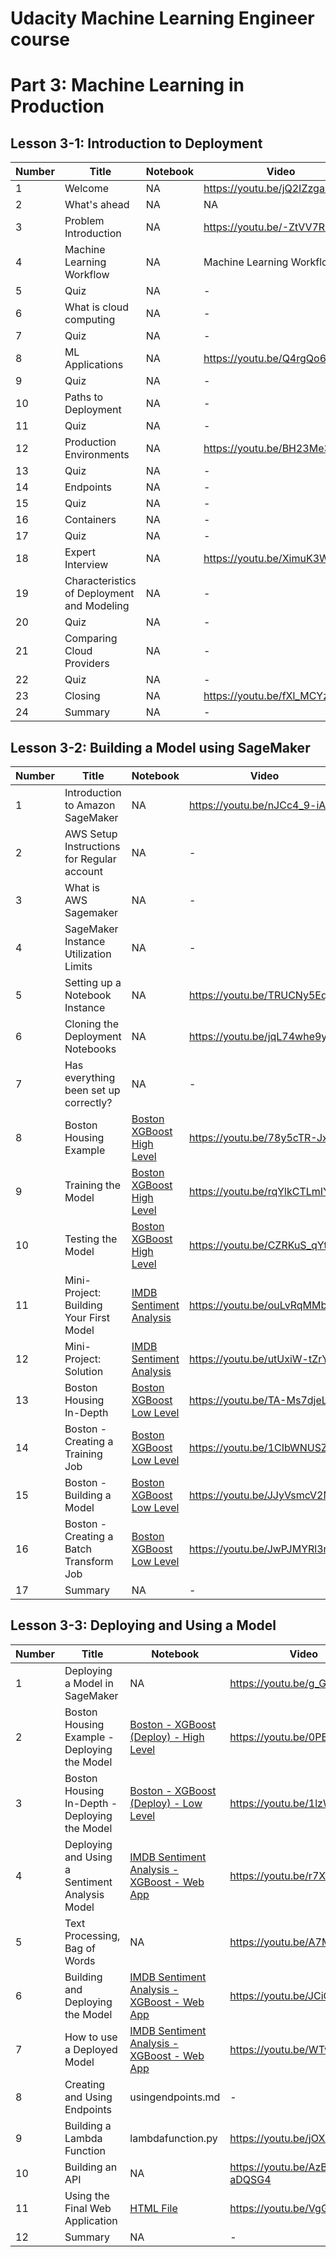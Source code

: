 # Udacity Machine Learning Engineer course
# Part 3: Machine Learning in Production


## Lesson 3-1: Introduction to Deployment

| Number      | Title      | Notebook      | Video |
| ----------- | ----------- | ----------- | ----------- |
| 1     | Welcome      | NA       | https://youtu.be/jQ2IZzga8Nw       |
| 2 | What's ahead  | NA  | NA  |
| 3 | Problem Introduction  | NA  | https://youtu.be/-ZtVV7RvGYY  |
| 4 | Machine Learning Workflow | NA | Machine Learning Workflow |
| 5 | Quiz | NA | - |
| 6 | What is cloud computing | NA | - |
| 7 | Quiz | NA | - |
| 8 | ML Applications | NA | https://youtu.be/Q4rgQo6ofoc |
| 9 | Quiz | NA | - |
| 10 | Paths to Deployment | NA | - |
| 11 | Quiz | NA | - |
| 12 | Production Environments | NA | https://youtu.be/BH23Me3bbF4 |
| 13 | Quiz | NA | - |
| 14 | Endpoints | NA | - |
| 15 | Quiz | NA | - |
| 16 | Containers | NA | - |
| 17 | Quiz | NA | - |
| 18 | Expert Interview | NA | https://youtu.be/XimuK3WHOH4 |
| 19 | Characteristics of Deployment and Modeling | NA | - |
| 20 | Quiz | NA | - |
| 21 | Comparing Cloud Providers | NA | - |
| 22 | Quiz | NA | - |
| 23 | Closing | NA | https://youtu.be/fXl_MCYzcOU |
| 24 | Summary | NA | - |

## Lesson 3-2: Building a Model using SageMaker

| Number      | Title      | Notebook      | Video |
| ----------- | ----------- | ----------- | ----------- |
| 1 | Introduction to Amazon SageMaker | NA | https://youtu.be/nJCc4_9-iAQ |
| 2 | AWS Setup Instructions for Regular account | NA | - |
| 3 | What is AWS Sagemaker | NA | - |
| 4 | SageMaker Instance Utilization Limits | NA | - |
| 5 | Setting up a Notebook Instance | NA | https://youtu.be/TRUCNy5Eqjc |
| 6 | Cloning the Deployment Notebooks | NA | https://youtu.be/jqL74whe9yo |
| 7 | Has everything been set up correctly? | NA | - |
| 8 | Boston Housing Example | [Boston XGBoost High Level](https://github.com/austinlasseter/sagemaker-deployment/blob/master/Tutorials/Boston%20Housing%20-%20XGBoost%20(Batch%20Transform)%20-%20High%20Level.ipynb) | https://youtu.be/78y5cTR-JxM |
| 9 | Training the Model | [Boston XGBoost High Level](https://github.com/austinlasseter/sagemaker-deployment/blob/master/Tutorials/Boston%20Housing%20-%20XGBoost%20(Batch%20Transform)%20-%20High%20Level.ipynb) | https://youtu.be/rqYlkCTLmIY |
| 10 | Testing the Model | [Boston XGBoost High Level](https://github.com/austinlasseter/sagemaker-deployment/blob/master/Tutorials/Boston%20Housing%20-%20XGBoost%20(Batch%20Transform)%20-%20High%20Level.ipynb)  | https://youtu.be/CZRKuS_qYtg |
| 11 | Mini-Project: Building Your First Model | [IMDB Sentiment Analysis](https://github.com/austinlasseter/sagemaker-deployment/blob/master/Mini-Projects/IMDB%20Sentiment%20Analysis%20-%20XGBoost%20(Batch%20Transform)%20-%20Solution.ipynb) | https://youtu.be/ouLvRqMMbbY |
| 12 | Mini-Project: Solution | [IMDB Sentiment Analysis](https://github.com/austinlasseter/sagemaker-deployment/blob/master/Mini-Projects/IMDB%20Sentiment%20Analysis%20-%20XGBoost%20(Batch%20Transform)%20-%20Solution.ipynb) | https://youtu.be/utUxiW-tZrY |
| 13 | Boston Housing In-Depth | [Boston XGBoost Low Level](https://github.com/austinlasseter/sagemaker-deployment/blob/master/Tutorials/Boston%20Housing%20-%20XGBoost%20(Batch%20Transform)%20-%20Low%20Level.ipynb) | https://youtu.be/TA-Ms7djeL0 |
| 14 | Boston - Creating a Training Job | [Boston XGBoost Low Level](https://github.com/austinlasseter/sagemaker-deployment/blob/master/Tutorials/Boston%20Housing%20-%20XGBoost%20(Batch%20Transform)%20-%20Low%20Level.ipynb) | https://youtu.be/1CIbWNUSZXo |
| 15 | Boston - Building a Model | [Boston XGBoost Low Level](https://github.com/austinlasseter/sagemaker-deployment/blob/master/Tutorials/Boston%20Housing%20-%20XGBoost%20(Batch%20Transform)%20-%20Low%20Level.ipynb)  | https://youtu.be/JJyVsmcV2M4 |
| 16 | Boston - Creating a Batch Transform Job | [Boston XGBoost Low Level](https://github.com/austinlasseter/sagemaker-deployment/blob/master/Tutorials/Boston%20Housing%20-%20XGBoost%20(Batch%20Transform)%20-%20Low%20Level.ipynb)  | https://youtu.be/JwPJMYRl3nw |
| 17 | Summary | NA | - |

## Lesson 3-3: Deploying and Using a Model

| Number      | Title      | Notebook      | Video |
| ----------- | ----------- | ----------- | ----------- |
| 1 | Deploying a Model in SageMaker | NA | https://youtu.be/g_GYZpcVcFE |
| 2 | Boston Housing Example - Deploying the Model | [Boston - XGBoost (Deploy) - High Level](https://github.com/austinlasseter/sagemaker-deployment/blob/master/Tutorials/Boston%20Housing%20-%20XGBoost%20(Deploy)%20-%20High%20Level.ipynb) | https://youtu.be/0PBsV-SzSlo |
| 3 | Boston Housing In-Depth - Deploying the Model | [Boston - XGBoost (Deploy) - Low Level](https://github.com/austinlasseter/sagemaker-deployment/blob/master/Tutorials/Boston%20Housing%20-%20XGBoost%20(Deploy)%20-%20Low%20Level.ipynb) | https://youtu.be/1lzWAzypJ9k |
| 4 | Deploying and Using a Sentiment Analysis Model | [IMDB Sentiment Analysis - XGBoost - Web App](https://github.com/austinlasseter/sagemaker-deployment/blob/master/Tutorials/IMDB%20Sentiment%20Analysis%20-%20XGBoost%20-%20Web%20App.ipynb) | https://youtu.be/r7XVQEojRKk |
| 5 | Text Processing, Bag of Words | NA | https://youtu.be/A7M1z8yLl0w |
| 6 | Building and Deploying the Model | [IMDB Sentiment Analysis - XGBoost - Web App](https://github.com/austinlasseter/sagemaker-deployment/blob/master/Tutorials/IMDB%20Sentiment%20Analysis%20-%20XGBoost%20-%20Web%20App.ipynb) | https://youtu.be/JCiQhhXbeuc |
| 7 | How to use a Deployed Model | [IMDB Sentiment Analysis - XGBoost - Web App](https://github.com/austinlasseter/sagemaker-deployment/blob/master/Tutorials/IMDB%20Sentiment%20Analysis%20-%20XGBoost%20-%20Web%20App.ipynb) | https://youtu.be/WTwj-7XcTro |
| 8 | Creating and Using Endpoints | usingendpoints.md | - |
| 9 | Building a Lambda Function | lambdafunction.py | https://youtu.be/jOXETK4AerU |
| 10 | Building an API | NA | https://youtu.be/AzBQ-aDQSG4 |
| 11 | Using the Final Web Application | [HTML File](https://github.com/austinlasseter/sagemaker-deployment/blob/master/Tutorials/index.html) | https://youtu.be/VgG41Q_a15I |
| 12 | Summary | NA | - |
